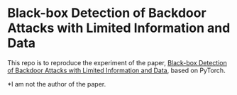 # Black-box Detection of Backdoor Attacks with Limited Information and Data

This repo is to reproduce the experiment of the paper, [Black-box Detection of Backdoor Attacks with Limited Information and Data](https://arxiv.org/abs/2103.13127), based on PyTorch.

*I am not the author of the paper.

